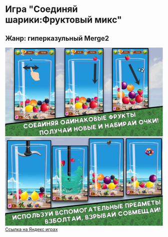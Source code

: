 # Игра "Соединяй шарики:Фруктовый микс"
## Жанр: гиперказульный Merge2
![Иллюстрация1](https://github.com/Ariestellar/FruitMixed/raw/main/Image/Rus1-1.png)
![Иллюстрация2](https://github.com/Ariestellar/FruitMixed/raw/main/Image/Rus2.png)
[Ссылка на Яндекс играх](https://yandex.ru/games/app/294414?lang=ru)